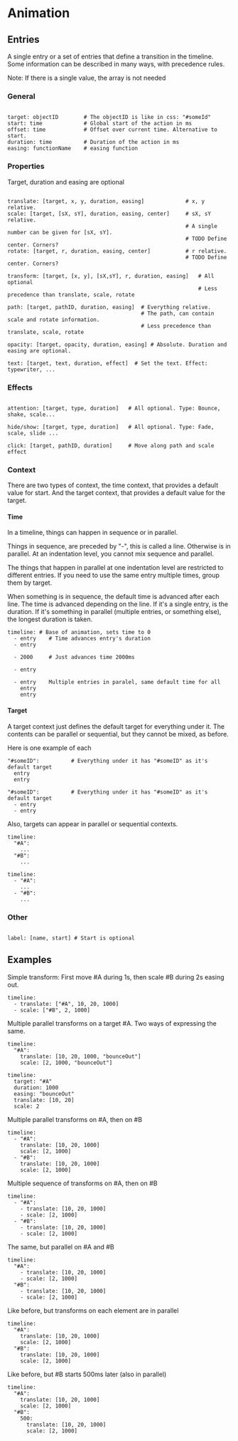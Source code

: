# Animation #

## Entries ##

A single entry or a set of entries that define a transition in the timeline.
Some information can be described in many ways, with precedence rules.

Note: If there is a single value, the array is not needed

### General

```

target: objectID        # The objectID is like in css: "#someId"
start: time             # Global start of the action in ms
offset: time            # Offset over current time. Alternative to start.
duration: time          # Duration of the action in ms
easing: functionName    # easing function

```

### Properties

Target, duration and easing are optional

```

translate: [target, x, y, duration, easing]             # x, y relative.
scale: [target, [sX, sY], duration, easing, center]     # sX, sY relative.
                                                        # A single number can be given for [sX, sY].
                                                        # TODO Define center. Corners?
rotate: [target, r, duration, easing, center]           # r relative.
                                                        # TODO Define center. Corners?

transform: [target, [x, y], [sX,sY], r, duration, easing]   # All optional
                                                            # Less precedence than translate, scale, rotate

path: [target, pathID, duration, easing]  # Everything relative.
                                          # The path, can contain scale and rotate information.
                                          # Less precedence than translate, scale, rotate

opacity: [target, opacity, duration, easing] # Absolute. Duration and easing are optional.

text: [target, text, duration, effect]  # Set the text. Effect: typewriter, ...

```

### Effects

```

attention: [target, type, duration]   # All optional. Type: Bounce, shake, scale...

hide/show: [target, type, duration]   # All optional. Type: Fade, scale, slide ...

click: [target, pathID, duration]     # Move along path and scale effect

```

### Context

There are two types of context, the time context, that provides a default value for start.
And the target context, that provides a default value for the target.

#### Time

In a timeline, things can happen in sequence or in parallel.

Things in sequence, are preceded by "-", this is called a line. Otherwise is in parallel.
At an indentation level, you cannot mix sequence and parallel.

The things that happen in parallel at one indentation level are restricted to different entries.
If you need to use the same entry multiple times, group them by target.

When something is in sequence, the default time is advanced after each line.
The time is advanced depending on the line. If it's a single entry, is the duration.
If it's something in parallel (multiple entries, or something else), the longest duration is taken.



```
timeline: # Base of animation, sets time to 0
  - entry    # Time advances entry's duration
  - entry

  - 2000     # Just advances time 2000ms

  - entry

  - entry    Multiple entries in paralel, same default time for all
    entry
    entry
```

#### Target

A target context just defines the default target for everything under it.
The contents can be parallel or sequential, but they cannot be mixed, as before.

Here is one example of each

```
"#someID":          # Everything under it has "#someID" as it's default target
  entry
  entry

```

```
"#someID":          # Everything under it has "#someID" as it's default target
  - entry
  - entry

```

Also, targets can appear in parallel or sequential contexts.

```
timeline:
  "#A":
    ...
  "#B":
    ...
```

```
timeline:
  - "#A":
    ...
  - "#B":
    ...
```

### Other

```

label: [name, start] # Start is optional

```

## Examples ##

Simple transform: First move #A during 1s, then scale #B during 2s easing out.

```
timeline:
  - translate: ["#A", 10, 20, 1000]
  - scale: ["#B", 2, 1000]
```

Multiple parallel transforms on a target #A.
Two ways of expressing the same.

```
timeline:
  "#A":
    translate: [10, 20, 1000, "bounceOut"]
    scale: [2, 1000, "bounceOut"]

timeline:
  target: "#A"
  duration: 1000
  easing: "bounceOut"
  translate: [10, 20]
  scale: 2
```

Multiple parallel transforms on #A, then on #B

```
timeline:
  - "#A":
    translate: [10, 20, 1000]
    scale: [2, 1000]
  - "#B":
    translate: [10, 20, 1000]
    scale: [2, 1000]
```

Multiple sequence of transforms on #A, then on #B

```
timeline:
  - "#A":
    - translate: [10, 20, 1000]
    - scale: [2, 1000]
  - "#B":
    - translate: [10, 20, 1000]
    - scale: [2, 1000]
```

The same, but parallel on #A and #B

```
timeline:
  "#A":
    - translate: [10, 20, 1000]
    - scale: [2, 1000]
  "#B":
    - translate: [10, 20, 1000]
    - scale: [2, 1000]
```

Like before, but transforms on each element are in parallel

```
timeline:
  "#A":
    translate: [10, 20, 1000]
    scale: [2, 1000]
  "#B":
    translate: [10, 20, 1000]
    scale: [2, 1000]
```

Like before, but #B starts 500ms later (also in parallel)

```
timeline:
  "#A":
    translate: [10, 20, 1000]
    scale: [2, 1000]
  "#B":
    500:
      translate: [10, 20, 1000]
      scale: [2, 1000]
```
